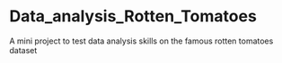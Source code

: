 # Data_analysis_Rotten_Tomatoes
A mini project to test data analysis skills on the famous rotten tomatoes dataset
